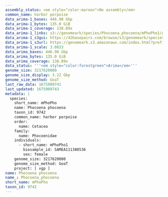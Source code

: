 ```yaml
---
assembly_status: <em style="color:maroon">No assembly</em>
common_name: harbor porpoise
data_arima-1_bases: 446.90 Gbp
data_arima-1_bytes: 135.0 GiB
data_arima-1_coverage: 138.89x
data_arima-1_links: s3://genomeark/species/Phocoena_phocoena/mPhoPho1/genomic_data/arima/<br>
data_arima-1_s3gui: https://42basepairs.com/browse/s3/genomeark/species/Phocoena_phocoena/mPhoPho1/genomic_data/arima/
data_arima-1_s3url: https://genomeark.s3.amazonaws.com/index.html?prefix=species/Phocoena_phocoena/mPhoPho1/genomic_data/arima/
data_arima-1_scale: 3.0833
data_arima_bases: 446.90 Gbp
data_arima_bytes: 135.0 GiB
data_arima_coverage: 138.89x
data_status: '''<em style="color:forestgreen">Arima</em>'''
genome_size: 3217620000
genome_size_display: 3.22 Gbp
genome_size_method: GoaT
last_raw_data: 1675909741
last_updated: 1675909743
metadata: |
  species:
    short_name: mPhoPho
    name: Phocoena phocoena
    taxon_id: 9742
    common_name: harbor porpoise
    order:
      name: Cetacea
    family:
      name: Phocoenidae
    individuals:
      - short_name: mPhoPho1
        biosample_id: SAMEA111380536
        sex: female
    genome_size: 3217620000
    genome_size_method: GoaT
    project: [ vgp ]
name: Phocoena phocoena
name_: Phocoena_phocoena
short_name: mPhoPho
taxon_id: 9742
---
```

